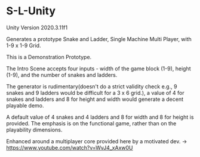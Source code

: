 # S-L-Unity
Unity Version 2020.3.11f1

Generates a prototype Snake and Ladder, Single Machine Multi Player, with 1-9 x 1-9 Grid.

This is a Demonstration Prototype.

The Intro Scene accepts four inputs - width of the game block (1-9), height (1-9), and the number of snakes and ladders.

The generator is rudimentary(doesn't do a strict validity check e.g., 9 snakes and 9 ladders would be difficult for a 3 x 6 grid.), a value of 4 for snakes and ladders and 8 for height and width would generate a decent playable demo. 

A default value of 4 snakes and 4 ladders and 8 for width and 8 for height is provided. The emphasis is on the functional game, rather than on the playability dimensions.

Enhanced around a multiplayer core provided here by a motivated dev. -> https://www.youtube.com/watch?v=WvJ4_xAxw0U

